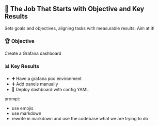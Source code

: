 ## 🎯 The Job That Starts with Objective and Key Results

Sets goals and objectives, aligning tasks with measurable results. Aim at it!

### 🏆 Objective
Create a Grafana dashboard

### 📊 Key Results
- ➕ Have a grafana poc environment
- ➕ Add panels manually
- 🚀 Deploy dashboard with config YAML

prompt:
- use emojis
- use markdown
- rewrite in markdown and use the codebase what we are trying to do 